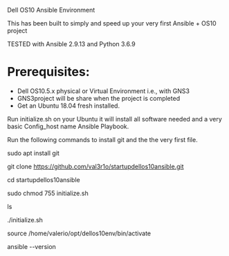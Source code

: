 Dell OS10 Ansible Environment

This has been built to simply and speed up your very first Ansible + OS10 project

TESTED with Ansible 2.9.13 and Python 3.6.9

# Prerequisites: 

- Dell OS10.5.x physical or Virtual Environment i.e., with GNS3
- GNS3project will be share when the project is completed
- Get an Ubuntu 18.04 fresh installed.

Run initialize.sh on your Ubuntu it will install all software needed and a very basic Config_host name Ansible Playbook. 

Run the following commands to install git and the the very first file.


sudo apt install git

git clone https://github.com/val3r1o/startupdellos10ansible.git

cd startupdellos10ansible

sudo chmod 755 initialize.sh

ls

./initialize.sh

source /home/valerio/opt/dellos10env/bin/activate

ansible --version
